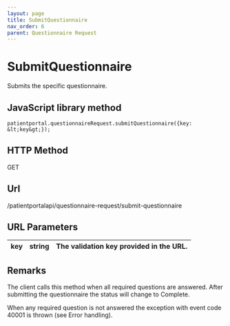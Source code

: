 ```yaml
---
layout: page
title: SubmitQuestionnaire
nav_order: 6
parent: Questionnaire Request
---
```


# SubmitQuestionnaire

Submits the specific questionnaire.

## JavaScript library method

```
patientportal.questionnaireRequest.submitQuestionnaire({key: &lt;key&gt;});
```

## HTTP Method

GET

## ****Url****

/patientportalapi/questionnaire-request/submit-questionnaire

## URL Parameters

| key | string | The validation key provided in the URL. |
| --- | --- | --- |

## Remarks

The client calls this method when all required questions are answered. After submitting the questionnaire the status will change to Complete.

When any required question is not answered the exception with event code 40001 is thrown (see Error handling).
